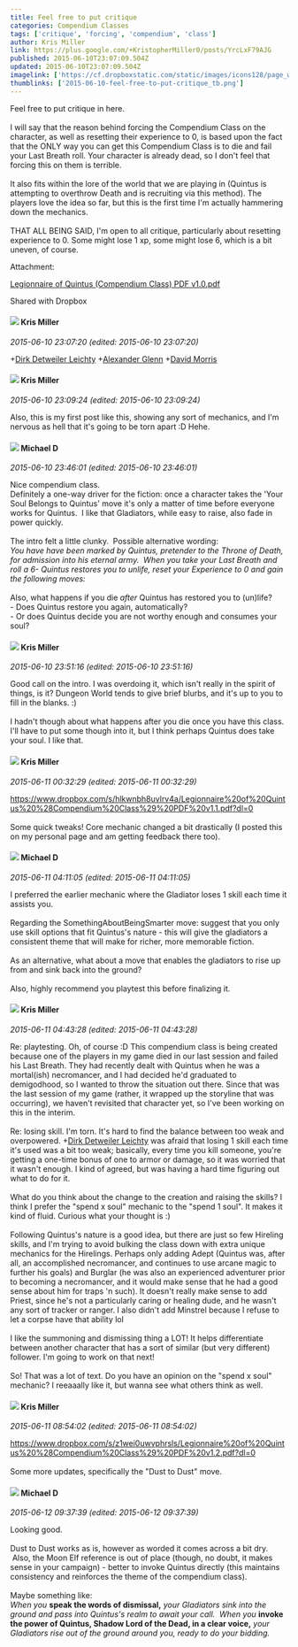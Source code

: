 ```yaml
---
title: Feel free to put critique
categories: Compendium Classes
tags: ['critique', 'forcing', 'compendium', 'class']
author: Kris Miller
link: https://plus.google.com/+KristopherMiller0/posts/YrcLxF79AJG
published: 2015-06-10T23:07:09.504Z
updated: 2015-06-10T23:07:09.504Z
imagelink: ['https://cf.dropboxstatic.com/static/images/icons128/page_white_acrobat.png']
thumblinks: ['2015-06-10-feel-free-to-put-critique_tb.png']
---
```


Feel free to put critique in here.<br /><br />I will say that the reason behind forcing the Compendium Class on the character, as well as resetting their experience to 0, is based upon the fact that the ONLY way you can get this Compendium Class is to die and fail your Last Breath roll. Your character is already dead, so I don&#39;t feel that forcing this on them is terrible.<br /><br />It also fits within the lore of the world that we are playing in (Quintus is attempting to overthrow Death and is recruiting via this method). The players love the idea so far, but this is the first time I&#39;m actually hammering down the mechanics.<br /><br />THAT ALL BEING SAID, I&#39;m open to all critique, particularly about resetting experience to 0. Some might lose 1 xp, some might lose 6, which is a bit uneven, of course.


Attachment:

<a href='https://www.dropbox.com/s/9qojj6ab32p44mx/Legionnaire%20of%20Quintus%20%28Compendium%20Class%29%20PDF%20v1.0.pdf?dl=0'>Legionnaire of Quintus (Compendium Class) PDF v1.0.pdf</a>


Shared with Dropbox
<div id='comment z13aw3kivx3bhhihy04cgtbybuavxd0bg0k'>
  <h4><img src='{{site.baseurl}}//images/avatars/114185930016429813045_photo.jpg'> Kris Miller</h4>
      <p><cite>2015-06-10 23:07:20 (edited: 2015-06-10 23:07:20)</cite></p>
        <p><span class="proflinkWrapper"><span class="proflinkPrefix">+</span><a class="proflink" href="https://plus.google.com/107200488853215420475" oid="107200488853215420475">Dirk Detweiler Leichty</a></span> <span class="proflinkWrapper"><span class="proflinkPrefix">+</span><a class="proflink" href="https://plus.google.com/115079978364910477868" oid="115079978364910477868">Alexander Glenn</a></span> <span class="proflinkWrapper"><span class="proflinkPrefix">+</span><a class="proflink" href="https://plus.google.com/109552062273294939190" oid="109552062273294939190">David Morris</a></span> </p>
</div>
        

<div id='comment z13aw3kivx3bhhihy04cgtbybuavxd0bg0k'>
  <h4><img src='{{site.baseurl}}//images/avatars/114185930016429813045_photo.jpg'> Kris Miller</h4>
      <p><cite>2015-06-10 23:09:24 (edited: 2015-06-10 23:09:24)</cite></p>
        <p>Also, this is my first post like this, showing any sort of mechanics, and I&#39;m nervous as hell that it&#39;s going to be torn apart :D Hehe.</p>
</div>
        

<div id='comment z13aw3kivx3bhhihy04cgtbybuavxd0bg0k'>
  <h4><img src='{{site.baseurl}}//images/avatars/106207499701502364297_photo.jpg'> Michael D</h4>
      <p><cite>2015-06-10 23:46:01 (edited: 2015-06-10 23:46:01)</cite></p>
        <p>Nice compendium class.<br />Definitely a one-way driver for the fiction: once a character takes the &#39;Your Soul Belongs to Quintus&#39; move it&#39;s only a matter of time before everyone works for Quintus.  I like that Gladiators, while easy to raise, also fade in power quickly.<br /><br />The intro felt a little clunky.  Possible alternative wording:<br /><i>You have have been marked by Quintus, pretender to the Throne of Death, for admission into his eternal army.  When you take your Last Breath and roll a 6- Quintus restores you to unlife, reset your Experience to 0 and gain the following moves:</i><br /><br />Also, what happens if you die <i>after</i> Quintus has restored you to (un)life? <br />- Does Quintus restore you again, automatically?<br />- Or does Quintus decide you are not worthy enough and consumes your soul?</p>
</div>
        

<div id='comment z13aw3kivx3bhhihy04cgtbybuavxd0bg0k'>
  <h4><img src='{{site.baseurl}}//images/avatars/114185930016429813045_photo.jpg'> Kris Miller</h4>
      <p><cite>2015-06-10 23:51:16 (edited: 2015-06-10 23:51:16)</cite></p>
        <p>Good call on the intro. I was overdoing it, which isn&#39;t really in the spirit of things, is it? Dungeon World tends to give brief blurbs, and it&#39;s up to you to fill in the blanks. :)<br /><br />I hadn&#39;t though about what happens after you die once you have this class. I&#39;ll have to put some though into it, but I think perhaps Quintus does take your soul. I like that.</p>
</div>
        

<div id='comment z13aw3kivx3bhhihy04cgtbybuavxd0bg0k'>
  <h4><img src='{{site.baseurl}}//images/avatars/114185930016429813045_photo.jpg'> Kris Miller</h4>
      <p><cite>2015-06-11 00:32:29 (edited: 2015-06-11 00:32:29)</cite></p>
        <p><a href="https://www.dropbox.com/s/hlkwnbh8uvlrv4a/Legionnaire%20of%20Quintus%20%28Compendium%20Class%29%20PDF%20v1.1.pdf?dl=0" class="ot-anchor">https://www.dropbox.com/s/hlkwnbh8uvlrv4a/Legionnaire%20of%20Quintus%20%28Compendium%20Class%29%20PDF%20v1.1.pdf?dl=0</a><br /><br />Some quick tweaks! Core mechanic changed a bit drastically (I posted this on my personal page and am getting feedback there too).</p>
</div>
        

<div id='comment z13aw3kivx3bhhihy04cgtbybuavxd0bg0k'>
  <h4><img src='{{site.baseurl}}//images/avatars/106207499701502364297_photo.jpg'> Michael D</h4>
      <p><cite>2015-06-11 04:11:05 (edited: 2015-06-11 04:11:05)</cite></p>
        <p>I preferred the earlier mechanic where the Gladiator loses 1 skill each time it assists you.<br /><br />Regarding the SomethingAboutBeingSmarter move: suggest that you only use skill options that fit Quintus&#39;s nature - this will give the gladiators a consistent theme that will make for richer, more memorable fiction.  <br /><br />As an alternative, what about a move that enables the gladiators to rise up from and sink back into the ground?<br /><br />Also, highly recommend you playtest this before finalizing it.</p>
</div>
        

<div id='comment z13aw3kivx3bhhihy04cgtbybuavxd0bg0k'>
  <h4><img src='{{site.baseurl}}//images/avatars/114185930016429813045_photo.jpg'> Kris Miller</h4>
      <p><cite>2015-06-11 04:43:28 (edited: 2015-06-11 04:43:28)</cite></p>
        <p>Re: playtesting. Oh, of course :D This compendium class is being created because one of the players in my game died in our last session and failed his Last Breath. They had recently dealt with Quintus when he was a mortal(ish) necromancer, and I had decided he&#39;d graduated to demigodhood, so I wanted to throw the situation out there. Since that was the last session of my game (rather, it wrapped up the storyline that was occurring), we haven&#39;t revisited that character yet, so I&#39;ve been working on this in the interim. <br /><br />Re: losing skill. I&#39;m torn. It&#39;s hard to find the balance between too weak and overpowered. <span class="proflinkWrapper"><span class="proflinkPrefix">+</span><a class="proflink" href="https://plus.google.com/107200488853215420475" oid="107200488853215420475">Dirk Detweiler Leichty</a></span> was afraid that losing 1 skill each time it&#39;s used was a bit too weak; basically, every time you kill someone, you&#39;re getting a one-time bonus of one to armor or damage, so it was worried that it wasn&#39;t enough. I kind of agreed, but was having a hard time figuring out what to do for it.<br /><br />What do you think about the change to the creation and raising the skills? I think I prefer the &quot;spend x soul&quot; mechanic to the &quot;spend 1 soul&quot;. It makes it kind of fluid. Curious what your thought is :)<br /><br />Following Quintus&#39;s nature is a good idea, but there are just so few Hireling skills, and I&#39;m trying to avoid bulking the class down with extra unique mechanics for the Hirelings. Perhaps only adding Adept (Quintus was, after all, an accomplished necromancer, and continues to use arcane magic to further his goals) and Burglar (he was also an experienced adventurer prior to becoming a necromancer, and it would make sense that he had a good sense about him for traps &#39;n such). It doesn&#39;t really make sense to add Priest, since he&#39;s not a particularly caring or healing dude, and he wasn&#39;t any sort of tracker or ranger. I also didn&#39;t add Minstrel because I refuse to let a corpse have that ability lol<br /><br />I like the summoning and dismissing thing a LOT! It helps differentiate between another character that has a sort of similar (but very different) follower. I&#39;m going to work on that next!<br /><br />So! That was a lot of text. Do you have an opinion on the &quot;spend x soul&quot; mechanic? I reeaaally like it, but wanna see what others think as well.</p>
</div>
        

<div id='comment z13aw3kivx3bhhihy04cgtbybuavxd0bg0k'>
  <h4><img src='{{site.baseurl}}//images/avatars/114185930016429813045_photo.jpg'> Kris Miller</h4>
      <p><cite>2015-06-11 08:54:02 (edited: 2015-06-11 08:54:02)</cite></p>
        <p><a href="https://www.dropbox.com/s/z1wei0uwvphrsls/Legionnaire%20of%20Quintus%20%28Compendium%20Class%29%20PDF%20v1.2.pdf?dl=0" class="ot-anchor">https://www.dropbox.com/s/z1wei0uwvphrsls/Legionnaire%20of%20Quintus%20%28Compendium%20Class%29%20PDF%20v1.2.pdf?dl=0</a><br /><br />Some more updates, specifically the &quot;Dust to Dust&quot; move.</p>
</div>
        

<div id='comment z13aw3kivx3bhhihy04cgtbybuavxd0bg0k'>
  <h4><img src='{{site.baseurl}}//images/avatars/106207499701502364297_photo.jpg'> Michael D</h4>
      <p><cite>2015-06-12 09:37:39 (edited: 2015-06-12 09:37:39)</cite></p>
        <p>Looking good.<br /><br />Dust to Dust works as is, however as worded it comes across a bit dry.  Also, the Moon Elf reference is out of place (though, no doubt, it makes sense in your campaign) - better to invoke Quintus directly (this maintains consistency and reinforces the theme of the compendium class).  <br /><br />Maybe something like:<br /><i>When you</i> <b>speak the words of dismissal,</b> <i>your Gladiators sink into the ground and pass into Quintus&#39;s realm to await your call.  When you</i> <b>invoke the power of Quintus, Shadow Lord of the Dead, in a clear voice,</b> <i>your Gladiators rise out of the ground around you, ready to do your bidding.</i></p>
</div>
        
